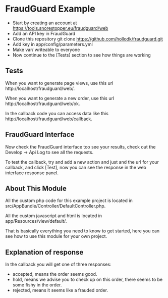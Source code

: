 FraudGuard Example
==================

- Start by creating an account at https://tools.snorestopper.eu/fraudguard/web
- Add an API key in FraudGuard
- Clone this repository git clone https://github.com/hollodk/fraudguard.git
- Add key in app/config/parameters.yml
- Make var/ writeable to everyone
- Now continue to the [Tests] section to see how things are working

Tests
-----

When you want to generate page views, use this url http://localhost/fraudguard/web/.

When you want to generate a new order, use this url http://localhost/fraudguard/web/ok.

In the callback code you can access data like this http://localhost/fraudguard/web/callback.


FraudGuard Interface
--------------------

Now check the FraudGuard interface too see your results, check out the Develop -> Api Log to see all the requests.

To test the callback, try and add a new action and just and the url for your callback, and click [Test], now you can see the response in the web interface response panel.


About This Module
-----------------

All the custom php code for this example project is located in src/AppBundle/Controller/DefaultController.php.

All the custom javascript and html is located in app/Resources/view/default/.

That is basically everything you need to know to get started, here you can see how to use this module for your own project.


Explanation of response
-----------------------

In the callback you will get one of three responses:

- accepted, means the order seems good.
- hold, means we advise you to check up on this order, there seems to be some fishy in the order.
- rejected, means it seems like a frauded order.
